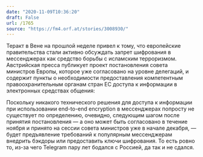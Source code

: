 ```yaml
---
date: "2020-11-09T10:36:20"
draft: False
url: /1765
source: "https://fm4.orf.at/stories/3008930/"
---
```


Теракт в Вене на прошлой неделе привел к тому, что европейские правительства стали активно обсуждать запрет шифрования в мессенджерах как средство борьбы с исламским терроризмом. Австрийская пресса публикует проект постановления совета министров Европы, которое уже согласовано на уровне делегаций, и содержит пункты о необходимости предоставления компетентным правоохранительным органам стран ЕС доступа к информации в электронных средствах общения:




Поскольку никакого технического решения для доступа к информации при использовании end-to-end encryption в мессенджерах попросту не существует по определению, очевидно, следующим шагом после принятия постановления — а оно может быть согласовано в течение ноября и принято на сессии совета министров уже в начале декабря, — будет предъявление требований к популярным мессенджерам внедрить бэкдоры или предоставить ключи шифрования. То есть ровно то, из-за чего Telegram пару лет бодался с Россией, да так и не сдался.
